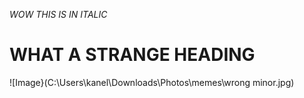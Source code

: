 _WOW THIS IS IN ITALIC_
# WHAT A STRANGE HEADING
![Image}(C:\Users\kanel\Downloads\Photos\memes\wrong minor.jpg)
